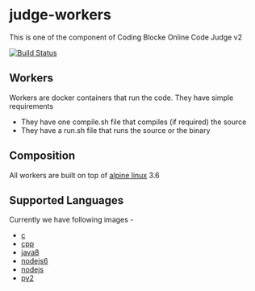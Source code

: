 # judge-workers

This is one of the component of Coding Blocke Online Code Judge v2

[![Build Status](https://travis-ci.org/coding-blocks/judge-workers.svg?branch=master)](https://travis-ci.org/coding-blocks/judge-workers)

## Workers

Workers are docker containers that run the code. They have simple requirements

 - They have one compile.sh file that compiles (if required) the source
 - They have a run.sh file that runs the source or the binary
 
## Composition

All workers are built on top of [alpine linux](https://alpinelinux.org/) 3.6 

## Supported Languages

Currently we have following images - 

 - [c](containers/c)
 - [cpp](containers/cpp)
 - [java8](containers/java8)
 - [nodejs6](containers/nodejs6)
 - [nodejs](containers/nodejs8)
 - [py2](containers/py2)
 
